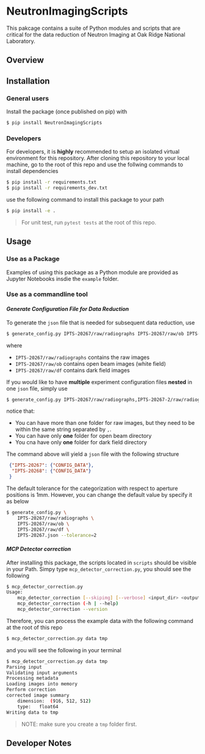 # NeutronImagingScripts

This pakcage contains a suite of Python modules and scripts that are critical for the data reduction of Neutron Imaging 
at Oak Ridge National Laboratory.


## Overview

## Installation

### General users

Install the package (once published on pip) with

```bash
$ pip install NeutronImagingScripts
```

### Developers
For developers, it is __highly__ recommended to setup an isolated virtual environment for this repository.
After cloning this repository to your local machine, go to the root of this repo and use the follwing commands to 
install dependencies

```bash
$ pip install -r requirements.txt
$ pip install -r requirements_dev.txt
```
use the following command to install this package to your path
```bash
$ pip install -e .
```
> For unit test, run `pytest tests` at the root of this repo.

## Usage

### Use as a Package
Examples of using this package as a Python module are provided as Jupyter Notebooks insdie the `example` folder.

### Use as a commandline tool

#### _Generate Configuration File for Data Reduction_
To generate the `json` file that is needed for subsequent data reduction, use

```bash
$ generate_config.py IPTS-20267/raw/radiographs IPTS-20267/raw/ob IPTS-20267/raw/df IPTS-20267.json
```

where 

 - `IPTS-20267/raw/radiographs` contains the raw images
 - `IPTS-20267/raw/ob` contains open beam images (white field)
 - `IPTS-20267/raw/df` contains dark field images 

If you would like to have __multiple__ experiment configuration files __nested__ in one `json` file, simply use

```bash
$ generate_config.py IPTS-20267/raw/radiographs,IPTS-20267-2/raw/radiographs IPTS-20267/raw/ob IPTS-20267/raw/df IPTS-20267.json
```

notice that:
- You can have more than one folder for raw images, but they need to be within the same string separated by `,`.
- You can have only __one__ folder for open beam directory
- You cna have only __one__ folder for dark field directory

The command above will yield a `json` file with the following structure

```json
 {"IPTS-20267": {"CONFIG_DATA"},
  "IPTS-20268": {"CONFIG_DATA"}
 }
```

The default tolerance for the categorization with respect to aperture positions is 1mm.
However, you can change the default value by specify it as below

```bash
$ generate_config.py \
    IPTS-20267/raw/radiographs \
    IPTS-20267/raw/ob \
    IPTS-20267/raw/df \
    IPTS-20267.json --tolerance=2
```

#### _MCP Detector correction_
After installing this package, the scripts located in `scripts` should be visible in your Path.
Simpy type `mcp_detector_correction.py`, you should see the following

```bash
$ mcp_detector_correction.py
Usage:
    mcp_detector_correction [--skipimg] [--verbose] <input_dir> <output_dir>
    mcp_detector_correction (-h | --help)
    mcp_detector_correction --version
```

Therefore, you can process the example data with the following command at the root of this repo

```bash
$ mcp_detector_correction.py data tmp
```

and you will see the following in your terminal

```bash
$ mcp_detector_correction.py data tmp
Parsing input
Validating input arguments
Processing metadata
Loading images into memory
Perform correction
corrected image summary
	dimension:	(916, 512, 512)
	type:	float64
Writing data to tmp
```

> NOTE: make sure you create a `tmp` folder first.

## Developer Notes
